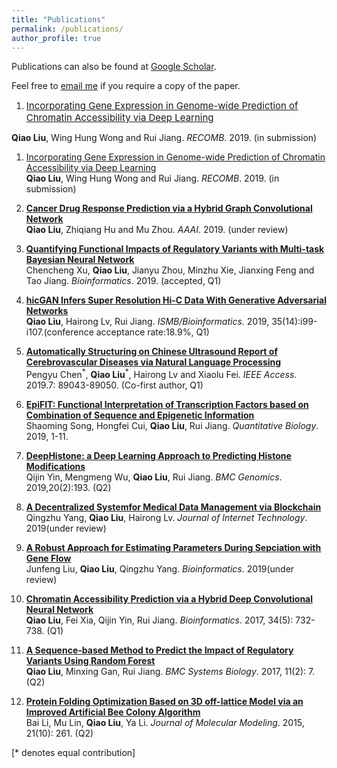 ```yaml
---
title: "Publications"
permalink: /publications/
author_profile: true
---
```

Publications can also be found at [Google Scholar](https://scholar.google.com/citations?user=StBWeZgAAAAJ&hl=zh-CN).

Feel free to [email me](liu-q16@mails.tsinghua.edu.cn) if you require a copy of the paper.
<style>
.pub{font-size:15px;}
</style>

1. <div class="pub"><a href="https://liu-q16.github.io/publications/deepcage">Incorporating Gene Expression in Genome-wide Prediction of Chromatin Accessibility via Deep Learning</a> <br>
<b>Qiao Liu</b>, Wing Hung Wong and Rui Jiang.
<i>RECOMB</i>. 2019. (in submission)</div>

1. <a href="https://liu-q16.github.io/publications/deepcage">Incorporating Gene Expression in Genome-wide Prediction of Chromatin Accessibility via Deep Learning</a> <br>
<b>Qiao Liu</b>, Wing Hung Wong and Rui Jiang.
<i>RECOMB</i>. 2019. (in submission)

1. <b>[Cancer Drug Response Prediction via a Hybrid Graph Convolutional Network](https://liu-q16.github.io/publications/UGCN)</b> <br>
<b>Qiao Liu</b>, Zhiqiang Hu and Mu Zhou.
<i>AAAI</i>. 2019. (under review)

1. <b>[Quantifying Functional Impacts of Regulatory Variants with Multi-task Bayesian Neural Network](https://liu-q16.github.io/publications/MtBNN)</b> <br>
Chencheng Xu, <b>Qiao Liu</b>, Jianyu Zhou, Minzhu Xie, Jianxing Feng and Tao Jiang.
<i>Bioinformatics</i>. 2019. (accepted, Q1)

1. <b>[hicGAN Infers Super Resolution Hi-C Data With Generative Adversarial Networks](https://liu-q16.github.io/publications/hicGAN)</b> <br>
<b>Qiao Liu</b>, Hairong Lv, Rui Jiang.
<i>ISMB/Bioinformatics</i>. 2019, 35(14):i99-i107.(conference acceptance rate:18.9%, Q1)

1. <b>[Automatically Structuring on Chinese Ultrasound Report of Cerebrovascular Diseases via Natural Language Processing](https://liu-q16.github.io/publications/CRF)</b> <br>
Pengyu Chen<sup>\*</sup>, <b>Qiao Liu</b><sup>\*</sup>, Hairong Lv and Xiaolu Fei.
<i>IEEE Access</i>. 2019.7: 89043-89050. (Co-first author, Q1)

1. <b>[EpiFIT: Functional Interpretation of Transcription Factors based on Combination of Sequence and Epigenetic Information](https://liu-q16.github.io/publications/EpiFIT)</b> <br>
Shaoming Song, Hongfei Cui, <b>Qiao Liu</b>, Rui Jiang.
<i>Quantitative Biology</i>. 2019, 1-11.

1. <b>[DeepHistone: a Deep Learning Approach to Predicting Histone Modifications](https://liu-q16.github.io/publications/deephistone)</b> <br>
Qijin Yin, Mengmeng Wu, <b>Qiao Liu</b>, Rui Jiang.
<i>BMC Genomics</i>. 2019,20(2):193. (Q2)

1. <b>[A Decentralized Systemfor Medical Data Management via Blockchain](https://liu-q16.github.io/publications/blockchain)</b> <br>
Qingzhu Yang, <b>Qiao Liu</b>, Hairong Lv.
<i>Journal of Internet Technology</i>. 2019(under review)

1. <b>[A Robust Approach for Estimating Parameters During Sepciation with Gene Flow](https://liu-q16.github.io/publications/genetree)</b> <br>
Junfeng Liu, <b>Qiao Liu</b>, Qingzhu Yang.
<i>Bioinformatics</i>. 2019(under review)

1. <b>[Chromatin Accessibility Prediction via a Hybrid Deep Convolutional Neural Network](https://liu-q16.github.io/publications/deopen)</b> <br>
<b>Qiao Liu</b>, Fei Xia, Qijin Yin, Rui Jiang.
<i>Bioinformatics</i>. 2017, 34(5): 732-738. (Q1)

1. <b>[A Sequence-based Method to Predict the Impact of Regulatory Variants Using Random Forest](https://liu-q16.github.io/publications/kmerforest)</b> <br>
<b>Qiao Liu</b>, Minxing Gan, Rui Jiang.
<i>BMC Systems Biology</i>. 2017, 11(2): 7. (Q2)

1. <b>[Protein Folding Optimization Based on 3D off-lattice Model via an Improved Artificial Bee Colony Algorithm](https://liu-q16.github.io/publications/BEABC)</b> <br>
Bai Li, Mu Lin, <b>Qiao Liu</b>, Ya Li.
<i>Journal of Molecular Modeling</i>. 2015, 21(10): 261. (Q2)



[\* denotes equal contribution]





